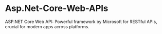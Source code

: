 # Asp.Net-Core-Web-APIs
ASP.NET Core Web API: Powerful framework by Microsoft for RESTful APIs, crucial for modern apps across platforms.
